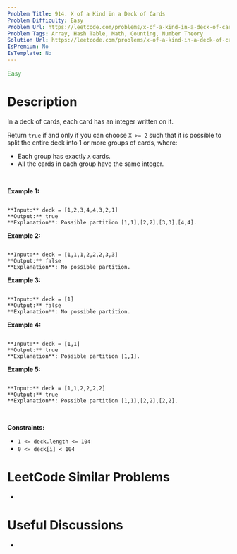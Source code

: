 ```yaml
---
Problem Title: 914. X of a Kind in a Deck of Cards
Problem Difficulty: Easy
Problem Url: https://leetcode.com/problems/x-of-a-kind-in-a-deck-of-cards/
Problem Tags: Array, Hash Table, Math, Counting, Number Theory
Solution Url: https://leetcode.com/problems/x-of-a-kind-in-a-deck-of-cards/solution/
IsPremium: No
IsTemplate: No
---
```


<span style="color: rgb(67, 160, 71);">Easy</span>

# Description

In a deck of cards, each card has an integer written on it.


Return `true` if and only if you can choose `X >= 2` such that it is possible to split the entire deck into 1 or more groups of cards, where:


* Each group has exactly `X` cards.
* All the cards in each group have the same integer.


 


**Example 1:**



```

**Input:** deck = [1,2,3,4,4,3,2,1]
**Output:** true
**Explanation**: Possible partition [1,1],[2,2],[3,3],[4,4].

```

**Example 2:**



```

**Input:** deck = [1,1,1,2,2,2,3,3]
**Output:** false
**Explanation**: No possible partition.

```

**Example 3:**



```

**Input:** deck = [1]
**Output:** false
**Explanation**: No possible partition.

```

**Example 4:**



```

**Input:** deck = [1,1]
**Output:** true
**Explanation**: Possible partition [1,1].

```

**Example 5:**



```

**Input:** deck = [1,1,2,2,2,2]
**Output:** true
**Explanation**: Possible partition [1,1],[2,2],[2,2].

```

 


**Constraints:**


* `1 <= deck.length <= 104`
* `0 <= deck[i] < 104`




# LeetCode Similar Problems

- []()

# Useful Discussions

- []()
